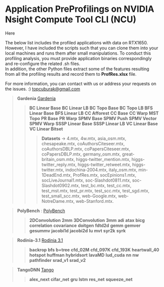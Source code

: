# Application PreProfilings on NVIDIA Nsight Compute Tool CLI (NCU) 

Here

The below list includes the profiled applications with data on RTX1650. However, I have included the scripts such that you can clone them into your local machines and runs them after small manipulations. To conduct this profiling analysis, you must provide application binaries correspondingly and re-configure the related .sh files. 
 <br> 
In addition, the other Python files extract some of the features resulting from all the profiling results and record them to **ProfRes.xlsx** file. 

For more information, you can contact with us or address your requests on the issues. :) 
topcuburak@gmail.com

> **Gardenia** [Gardenia](https://github.com/chenxuhao/gardenia)
>> **BC Linear Base**
>> **BC Linear LB**
>> **BC Topo Base**
>> **BC Topo LB**
>> **BFS Linear Base**
>> **BFS Linear LB**
>> **CC Afforest**
>> **CC Base**
>> **CC Warp**
>> **MST Topo**
>> **PR Base**
>> **PR Warp**
>> **SPMV Base**
>> **SPMV Push**
>> **SPMV Vector**
>> **SPMV Warp**
>> **SSSP Linear Base**
>> **SSSP Linear LB**
>> **VC Linear Base**
>> **VC Linear Bitset**
>>> **Datasets** -> 4.mtx, 4w.mtx, asia_osm.mtx, chesapeake.mtx, coAuthorsCiteseer.mtx, coAuthorsDBLP.mtx, coPapersCiteseer.mtx, coPapersDBLP.mtx, germany_osm.mtx, great-britain_osm.mtx, higgs-twitter_mention.mtx, higgs-twitter_reply.mtx, higgs-twitter_retweet.mtx, higgs-twitter.mtx, indochina-2004.mtx, italy_osm.mtx, min-1DeadEnd.mtx, ProfRes.mtx, socEpinions1.mtx, socLiveJournal1.mtx, soc-Slashdot0811.mtx, soc-Slashdot0902.mtx, test_bc.mtx, test_cc.mtx, test_mst.mtx, test_pr.mtx, test_scc.mtx, test_sgd.mtx, test_small_scc.mtx, web-Google.mtx, web-NotreDame.mtx, web-Stanford.mtx. 

> **PolyBench** : [PolyBench](https://web.cs.ucla.edu/~pouchet/software/polybench/GPU/index.html)
>> **2DConvolution**
>> **2mm**
>> **3DConvolution**
>> **3mm**
>> **adi**
>> **atax**
>> **bicg**
>> **correlation**
>> **covariance**
>> **doitgen**
>> **fdtd2d**
>> **gemm**
>> **gemver**
>> **gesummv**
>> **jacobi1d**
>> **jacobi2d**
>> **lu**
>> **mvt**
>> **syr2k**
>> **syrk**

> **Rodinia-3.1** [Rodinia 3.1](https://www.cs.virginia.edu/rodinia/doku.php)
>> **backrop**
>> **bfs**
>> **b+tree**
>> **cfd_02M**
>> **cfd_097K**
>> **cfd_193K**
>> **heartwall_40**
>> **hotspot**
>> **huffman**
>> **hybridsort**
>> **lavaMD**
>> **lud_cuda**
>> **nn**
>> **nw**
>> **pathfinder**
>> **srad_v1**
>> **srad_v2**

> **TangoDNN** [Tango](https://gitlab.com/Tango-DNNbench/)
>> **alex_next**
>> **cifar_net**
>> **gru**
>> **lstm**
>> **res_net**
>> **squeeze_net**






